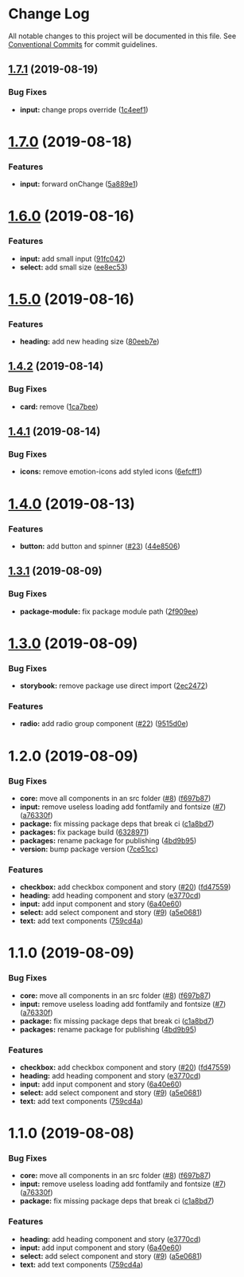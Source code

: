 # Change Log

All notable changes to this project will be documented in this file.
See [Conventional Commits](https://conventionalcommits.org) for commit guidelines.

## [1.7.1](https://github.com/SocialGouv/emjpm-design-system/compare/@socialgouv/emjpm-ui-core@1.7.0...@socialgouv/emjpm-ui-core@1.7.1) (2019-08-19)


### Bug Fixes

* **input:** change props override ([1c4eef1](https://github.com/SocialGouv/emjpm-design-system/commit/1c4eef1))





# [1.7.0](https://github.com/SocialGouv/emjpm-design-system/compare/@socialgouv/emjpm-ui-core@1.6.0...@socialgouv/emjpm-ui-core@1.7.0) (2019-08-18)


### Features

* **input:** forward onChange ([5a889e1](https://github.com/SocialGouv/emjpm-design-system/commit/5a889e1))





# [1.6.0](https://github.com/SocialGouv/emjpm-design-system/compare/@socialgouv/emjpm-ui-core@1.5.0...@socialgouv/emjpm-ui-core@1.6.0) (2019-08-16)


### Features

* **input:** add small input ([91fc042](https://github.com/SocialGouv/emjpm-design-system/commit/91fc042))
* **select:** add small size ([ee8ec53](https://github.com/SocialGouv/emjpm-design-system/commit/ee8ec53))





# [1.5.0](https://github.com/SocialGouv/emjpm-design-system/compare/@socialgouv/emjpm-ui-core@1.4.2...@socialgouv/emjpm-ui-core@1.5.0) (2019-08-16)


### Features

* **heading:** add new heading size ([80eeb7e](https://github.com/SocialGouv/emjpm-design-system/commit/80eeb7e))





## [1.4.2](https://github.com/SocialGouv/emjpm-design-system/compare/@socialgouv/emjpm-ui-core@1.4.1...@socialgouv/emjpm-ui-core@1.4.2) (2019-08-14)


### Bug Fixes

* **card:** remove ([1ca7bee](https://github.com/SocialGouv/emjpm-design-system/commit/1ca7bee))





## [1.4.1](https://github.com/SocialGouv/emjpm-design-system/compare/@socialgouv/emjpm-ui-core@1.4.0...@socialgouv/emjpm-ui-core@1.4.1) (2019-08-14)


### Bug Fixes

* **icons:** remove emotion-icons add styled icons ([6efcff1](https://github.com/SocialGouv/emjpm-design-system/commit/6efcff1))





# [1.4.0](https://github.com/SocialGouv/emjpm-design-system/compare/@socialgouv/emjpm-ui-core@1.3.1...@socialgouv/emjpm-ui-core@1.4.0) (2019-08-13)


### Features

* **button:** add button and spinner ([#23](https://github.com/SocialGouv/emjpm-design-system/issues/23)) ([44e8506](https://github.com/SocialGouv/emjpm-design-system/commit/44e8506))





## [1.3.1](https://github.com/SocialGouv/emjpm-design-system/compare/@socialgouv/emjpm-ui-core@1.3.0...@socialgouv/emjpm-ui-core@1.3.1) (2019-08-09)


### Bug Fixes

* **package-module:** fix package module path ([2f909ee](https://github.com/SocialGouv/emjpm-design-system/commit/2f909ee))





# [1.3.0](https://github.com/SocialGouv/emjpm-design-system/compare/@socialgouv/emjpm-ui-core@1.2.0...@socialgouv/emjpm-ui-core@1.3.0) (2019-08-09)


### Bug Fixes

* **storybook:** remove package use direct import ([2ec2472](https://github.com/SocialGouv/emjpm-design-system/commit/2ec2472))


### Features

* **radio:** add radio group component ([#22](https://github.com/SocialGouv/emjpm-design-system/issues/22)) ([9515d0e](https://github.com/SocialGouv/emjpm-design-system/commit/9515d0e))





# 1.2.0 (2019-08-09)


### Bug Fixes

* **core:** move all components in an src folder ([#8](https://github.com/SocialGouv/emjpm-design-system/issues/8)) ([f697b87](https://github.com/SocialGouv/emjpm-design-system/commit/f697b87))
* **input:** remove useless loading add fontfamily and fontsize ([#7](https://github.com/SocialGouv/emjpm-design-system/issues/7)) ([a76330f](https://github.com/SocialGouv/emjpm-design-system/commit/a76330f))
* **package:** fix missing package deps that break ci ([c1a8bd7](https://github.com/SocialGouv/emjpm-design-system/commit/c1a8bd7))
* **packages:** fix package build ([6328971](https://github.com/SocialGouv/emjpm-design-system/commit/6328971))
* **packages:** rename package for publishing ([4bd9b95](https://github.com/SocialGouv/emjpm-design-system/commit/4bd9b95))
* **version:** bump package version ([7ce51cc](https://github.com/SocialGouv/emjpm-design-system/commit/7ce51cc))


### Features

* **checkbox:** add checkbox component and story ([#20](https://github.com/SocialGouv/emjpm-design-system/issues/20)) ([fd47559](https://github.com/SocialGouv/emjpm-design-system/commit/fd47559))
* **heading:** add heading component and story ([e3770cd](https://github.com/SocialGouv/emjpm-design-system/commit/e3770cd))
* **input:** add input component and story ([6a40e60](https://github.com/SocialGouv/emjpm-design-system/commit/6a40e60))
* **select:** add select component and story ([#9](https://github.com/SocialGouv/emjpm-design-system/issues/9)) ([a5e0681](https://github.com/SocialGouv/emjpm-design-system/commit/a5e0681))
* **text:** add text components ([759cd4a](https://github.com/SocialGouv/emjpm-design-system/commit/759cd4a))





# 1.1.0 (2019-08-09)


### Bug Fixes

* **core:** move all components in an src folder ([#8](https://github.com/SocialGouv/emjpm-design-system/issues/8)) ([f697b87](https://github.com/SocialGouv/emjpm-design-system/commit/f697b87))
* **input:** remove useless loading add fontfamily and fontsize ([#7](https://github.com/SocialGouv/emjpm-design-system/issues/7)) ([a76330f](https://github.com/SocialGouv/emjpm-design-system/commit/a76330f))
* **package:** fix missing package deps that break ci ([c1a8bd7](https://github.com/SocialGouv/emjpm-design-system/commit/c1a8bd7))
* **packages:** rename package for publishing ([4bd9b95](https://github.com/SocialGouv/emjpm-design-system/commit/4bd9b95))


### Features

* **checkbox:** add checkbox component and story ([#20](https://github.com/SocialGouv/emjpm-design-system/issues/20)) ([fd47559](https://github.com/SocialGouv/emjpm-design-system/commit/fd47559))
* **heading:** add heading component and story ([e3770cd](https://github.com/SocialGouv/emjpm-design-system/commit/e3770cd))
* **input:** add input component and story ([6a40e60](https://github.com/SocialGouv/emjpm-design-system/commit/6a40e60))
* **select:** add select component and story ([#9](https://github.com/SocialGouv/emjpm-design-system/issues/9)) ([a5e0681](https://github.com/SocialGouv/emjpm-design-system/commit/a5e0681))
* **text:** add text components ([759cd4a](https://github.com/SocialGouv/emjpm-design-system/commit/759cd4a))





# 1.1.0 (2019-08-08)


### Bug Fixes

* **core:** move all components in an src folder ([#8](https://github.com/SocialGouv/emjpm-design-system/issues/8)) ([f697b87](https://github.com/SocialGouv/emjpm-design-system/commit/f697b87))
* **input:** remove useless loading add fontfamily and fontsize ([#7](https://github.com/SocialGouv/emjpm-design-system/issues/7)) ([a76330f](https://github.com/SocialGouv/emjpm-design-system/commit/a76330f))
* **package:** fix missing package deps that break ci ([c1a8bd7](https://github.com/SocialGouv/emjpm-design-system/commit/c1a8bd7))


### Features

* **heading:** add heading component and story ([e3770cd](https://github.com/SocialGouv/emjpm-design-system/commit/e3770cd))
* **input:** add input component and story ([6a40e60](https://github.com/SocialGouv/emjpm-design-system/commit/6a40e60))
* **select:** add select component and story ([#9](https://github.com/SocialGouv/emjpm-design-system/issues/9)) ([a5e0681](https://github.com/SocialGouv/emjpm-design-system/commit/a5e0681))
* **text:** add text components ([759cd4a](https://github.com/SocialGouv/emjpm-design-system/commit/759cd4a))
